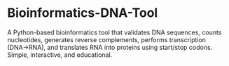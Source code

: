 # Bioinformatics-DNA-Tool
A Python-based bioinformatics tool that validates DNA sequences, counts nucleotides, generates reverse complements, performs transcription (DNA→RNA), and translates RNA into proteins using start/stop codons. Simple, interactive, and educational.

